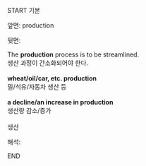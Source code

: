 START
기본

앞면:
production


뒷면:
<div>The <strong>production</strong> process is to be streamlined. </div><div><div>생산 과정이 간소화되어야 한다.</div></div><div><br></div><div><div><b>wheat/oil/car, etc. production</b> </div><div>밀/석유/자동차 생산 등</div></div><div><br></div><div><div><b>a decline/an increase in production</b> </div><div>생산량 감소/증가</div></div><div><br></div><div>생산</div>


해석:
<!--ID: 1746614454497-->
END
